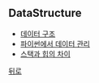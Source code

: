 ## DataStructure

- [데이터 구조](https://github.com/knotted-developers/Computer-science/blob/main/DataStructure/%EB%8D%B0%EC%9D%B4%ED%84%B0%20%EA%B5%AC%EC%A1%B0.md)
- [파이썬에서 데이터 관리](https://github.com/knotted-developers/Computer-science/blob/main/DataStructure/파이썬에서%20데이터%20관리.md)
- [스택과 힙의 차이](https://github.com/knotted-developers/Computer-science/blob/main/DataStructure/스택과%20힙의%20차이.md)

[뒤로](https://github.com/knotted-developers/Computer-science)
